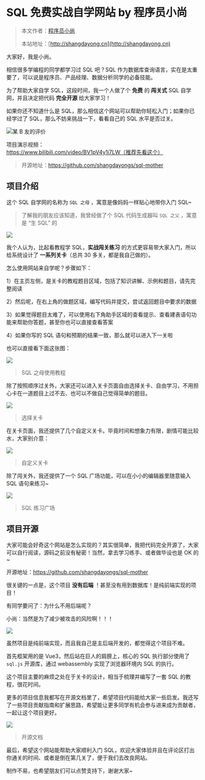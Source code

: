 # SQL 免费实战自学网站 by 程序员小尚

> 本文作者：[程序员小尚](https://yuyuanweb.feishu.cn/wiki/Abldw5WkjidySxkKxU2cQdAtnah)
>
> 本站地址：[http://shangdayong.cn](http://shangdayong.cn)

大家好，我是小尚。

相信很多学编程的同学都学习过 SQL 吧？SQL 作为数据库查询语言，实在是太重要了，可以说是程序员、产品经理、数据分析同学的必备技能。

为了帮助大家自学 SQL，这段时间，我一个人做了个 **免费** 的 **闯关式** SQL 自学网，并且决定把代码 **完全开源** 给大家学习！

如果你还不知道什么是 SQL，那么相信这个网站可以帮助你轻松入门；如果你已经学过了 SQL，那么不妨来挑战一下，看看自己的 SQL 水平是否过关。

![](https://pic.yupi.icu/5563/202311051244948.png)某 B 友的评价

项目演示视频：https://www.bilibili.com/video/BV1pV4y1i7LW（推荐先看这个）

> 开源地址：https://github.com/shangdayongs/sql-mother

## 项目介绍

这个 SQL 自学网的名称为 `SQL 之母` ，寓意是像妈妈一样贴心地带你入门 SQL~

> 了解我的朋友应该知道，我曾经做了个 SQL 代码生成器叫 `SQL 之父` ，寓意是 “生 SQL” 的

![](https://pic.yupi.icu/5563/202311051244134.png)

我个人认为，比起看教程学 SQL，**实战闯关练习** 的方式更容易带大家入门，所以给系统设计了 **一系列关卡**（总共 30 多关，都是我自己做的）。

怎么使用网站来自学呢？步骤如下：

1）在主页左侧，是关卡的教程题目区域，包括了知识讲解、示例和题目，请先完整阅读

2）然后呢，在右上角的做题区域，编写代码并提交，尝试返回题目中要求的数据

3）如果觉得题目太难了，可以使用右下角助手区域的查看提示、查看建表语句功能来帮助你答题，甚至你也可以直接查看答案

4）如果你写的 SQL 语句和预期的结果一致，那么就可以进入下一关啦

也可以直接看下面这张图：

![](https://pic.yupi.icu/5563/202311051244196.png)

> SQL 之母使用教程

除了按照顺序过关外，大家还可以进入关卡页面自由选择关卡、自由学习，不用担心卡在一道题目上过不去、也可以不做自己觉得简单的题目。

![](https://pic.yupi.icu/5563/202311051244023.png)

> 选择关卡

在关卡页面，我还提供了几个自定义关卡。毕竟时间和想象力有限，剧情可能比较水，大家别介意：

![](https://pic.yupi.icu/5563/202311051244968.png)

> 自定义关卡

除了闯关外，我还提供了一个 SQL 广场功能，可以在小小的编辑器里随意输入 SQL 语句来练习~

![](https://pic.yupi.icu/5563/202311051244889.png)

> SQL 练习广场

## 项目开源

大家可能会好奇这个网站是怎么实现的？其实很简单，我把代码完全开源了，大家可以自行阅读，源码之前没有秘密！当然，拿去学习练手、或者做毕设也是 OK 的~

开源地址：https://github.com/shangdayongs/sql-mother

很关键的一点是，这个项目 **没有后端** ！甚至没有用到数据库！是纯前端实现的项目！

有同学要问了：为什么不用后端呢？

小尚：当然是为了减少被攻击的风险啊！！！

![](https://pic.yupi.icu/5563/202311051244977.png)

虽然项目是纯前端实现，而且我自己是主后端开发的，都觉得这个项目不难。

首先框架用的是 Vue3，然后站在巨人的肩膀上，核心的 SQL 执行部分使用了 `sql.js` 开源库，通过 webassembly 实现了浏览器环境内 SQL 的执行。

这个项目主要的麻烦之处在于关卡的设计，相当于梳理并编写了一套 SQL 的教程，很花时间。

更多的项目信息我都写在开源文档里了，希望项目代码能给大家一些启发。我还写了一些项目贡献指南和扩展思路，希望能让更多同学有机会参与进来成为贡献者，一起让这个项目更好。

![](https://pic.yupi.icu/5563/202311051244891.png)

> 开源文档

最后，希望这个网站能帮助大家顺利入门 SQL，欢迎大家体验并且在评论区打出你通关的时间、或者是倒在第几关了，便于我们去改良网站。

制作不易，也希望朋友们可以点赞支持下，谢谢大家~
